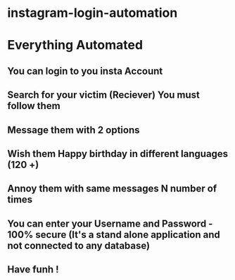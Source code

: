 # instagram-login-automation

# Everything Automated

## You can login to you insta Account
## Search for your victim (Reciever) You must follow them
## Message them with 2 options
## Wish them Happy birthday in different languages (120 +)
## Annoy them with same messages N number of times
## You can enter your Username and Password - 100% secure (It's a stand alone application and not connected to any database)
## Have funh !
